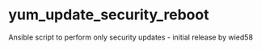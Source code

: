 # yum_update_security_reboot
Ansible script to perform only security updates - initial release by wied58
